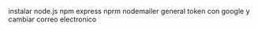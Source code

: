 instalar node.js 
npm express
nprm nodemailer
general token con google y cambiar correo electronico
